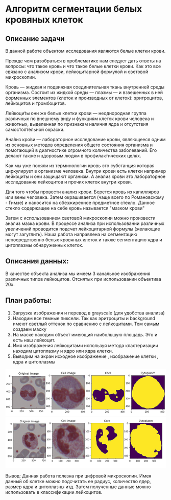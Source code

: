 # Алгоритм сегментации белых кровяных клеток

Описание задачи
-----
В данной работе объектом исследования являются белые клетки крови. 

Прежде чем разобраться в проблематике нам следует дать ответы на вопросы: что такое кровь и что такое 
белые клетки крови. Как это все связано с анализом крови, лейкоцитарной формулой и световой микроскопии. 

Кровь — жидкая и подвижная соединительная ткань внутренней среды организма.
Состоит из жидкой среды — плазмы — и взвешенных в ней форменных элементов (клеток и производных от клеток): 
эритроцитов, лейкоцитов и тромбоцитов.

Лейкоци́ты  они же белые клетки крови — неоднородная группа различных по внешнему виду и функциям клеток крови 
человека и животных, выделенная по признакам наличия ядра и отсутствия самостоятельной окраски.

Ана́лиз кро́ви — лабораторное исследование крови, являющееся одним из основных методов определения общего 
состояния организма и помогающий в диагностике огромного количества заболеваний. 
Его делают также и здоровым людям в профилактических целях.

Как мы уже поняли из терминологии кровь это субстанция которая циркулирует в организме человека. 
Внутри крови есть клетки например лейкоциты и они защищают организм. 
А анализ крови это лабораторное исследование лейкоцитов и прочих клеток внутри крови. 


Для того чтобы провести анализ крови. Берется кровь из капилляров или вены человека. 
Затем окрашивается (чаще всего по Романовскому - Гимзе) и наносится на обезжиренное предметное стекло.
Данное стекло содержащее на себе кровь называется "мазком крови"
 

Затем с использованием световой микроскопии можно произвести анализ мазка крови. 
В процессе анализа при использовании различных увеличений проводится подсчет лейкоцитарной формулы 
(желающие могут загуглить). Наша работа направлена на сегментацию непосредственно белых кровяных клеток и 
также сегментацию ядра и цитоплазмы обнаруженных клеток. 


Описания данных:
-----
В качестве объекта анализа мы имеем 3 канальное изображения различных типов лейкоцитов. Отснятых при использовании объектива 20х. 

План работы:
-----
1. Загрузка изображения и перевод в grayscale (для удобства анализа) 
2. Находим все темные пиксели. Так как эритроциты и background имеют светлый оттенок по сравнению с лейкоцитами. Тем самым создаем маску 
3. На маске находим объект имеющий наибольшую площадь. Это и есть наш лейкоцит. 
4. Имя изображения лейкоцитами используя метода кластеризации находим цитоплазму и ядро или ядра клетки. 
5. Выводим на экран исходное изображение , изображение клетки , ядра и цитоплазмы


![img.png](img.png)
![img_1.png](img_1.png)


Вывод:
Данная работа полезна при цифровой микроскопии. Имея данный 
об клетке можно подсчитать ее радиус, количество ядер, размер ядра и цитоплазны итд. Затем полученные данные можно использовать
в классификации лейкоцитов. 